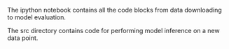 The ipython notebook contains all the code blocks from data downloading to model evaluation.

The src directory contains code for performing model inference on a new data point.
